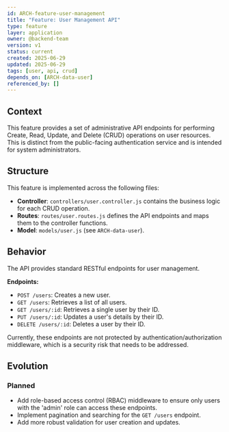 ```yaml
---
id: ARCH-feature-user-management
title: "Feature: User Management API"
type: feature
layer: application
owner: @backend-team
version: v1
status: current
created: 2025-06-29
updated: 2025-06-29
tags: [user, api, crud]
depends_on: [ARCH-data-user]
referenced_by: []
---
```

## Context
This feature provides a set of administrative API endpoints for performing Create, Read, Update, and Delete (CRUD) operations on user resources. This is distinct from the public-facing authentication service and is intended for system administrators.

## Structure
This feature is implemented across the following files:
- **Controller**: `controllers/user.controller.js` contains the business logic for each CRUD operation.
- **Routes**: `routes/user.routes.js` defines the API endpoints and maps them to the controller functions.
- **Model**: `models/user.js` (see `ARCH-data-user`).

## Behavior
The API provides standard RESTful endpoints for user management.

**Endpoints:**
- `POST /users`: Creates a new user.
- `GET /users`: Retrieves a list of all users.
- `GET /users/:id`: Retrieves a single user by their ID.
- `PUT /users/:id`: Updates a user's details by their ID.
- `DELETE /users/:id`: Deletes a user by their ID.

Currently, these endpoints are not protected by authentication/authorization middleware, which is a security risk that needs to be addressed.

## Evolution
### Planned
- Add role-based access control (RBAC) middleware to ensure only users with the 'admin' role can access these endpoints.
- Implement pagination and searching for the `GET /users` endpoint.
- Add more robust validation for user creation and updates.
